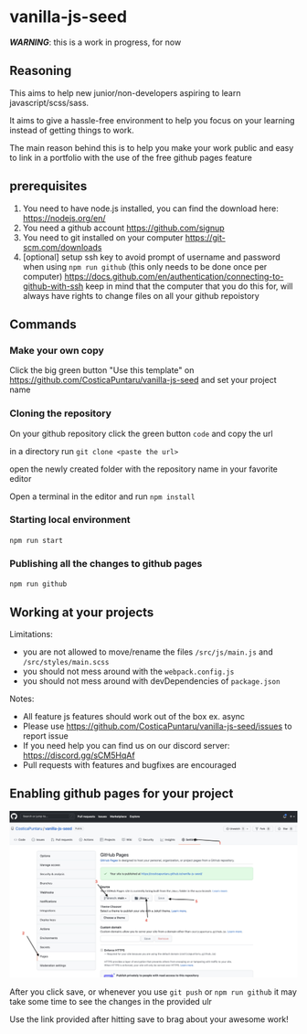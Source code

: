 # vanilla-js-seed
***WARNING***: this is a work in progress, for now

## Reasoning
This aims to help new junior/non-developers aspiring to learn javascript/scss/sass.

It aims to give a hassle-free environment to help you focus on your learning instead of getting things to work.

The main reason behind this is to help you make your work public and easy to link in a portfolio with the use of the free github pages feature 


## prerequisites 
1. You need to have node.js installed, you can find the download here: https://nodejs.org/en/
2. You need a github account https://github.com/signup
3. You need to git installed on your computer https://git-scm.com/downloads
4. [optional] setup ssh key to avoid prompt of username and password when using `npm run github` (this only needs to be done once per computer) https://docs.github.com/en/authentication/connecting-to-github-with-ssh keep in mind that the computer that you do this for, will always have rights to change files on all your github repoistory


## Commands

### Make your own copy
Click the big green button "Use this template" on https://github.com/CosticaPuntaru/vanilla-js-seed and set your project name

### Cloning the repository
On your github repository click the green button `code` and copy the url

in a directory run `git clone <paste the url>`

open the newly created folder with the repository name in your favorite editor 

Open a terminal in the editor and run `npm install`


### Starting local environment
`npm run start`

### Publishing all the changes to github pages
`npm run github`

## Working at your projects
Limitations:
* you are not allowed to move/rename the files `/src/js/main.js` and `/src/styles/main.scss`
* you should not mess around with the `webpack.config.js`
* you should not mess around with devDependencies of `package.json`

Notes:
* All feature js features should work out of the box ex. async 
* Please use https://github.com/CosticaPuntaru/vanilla-js-seed/issues to report issue
* If you need help you can find us on our discord server: https://discord.gg/sCM5HqAf
* Pull requests with features and bugfixes are encouraged 



## Enabling github pages for your project
![alt text](./enable-page.jpg)

After you click save, or whenever you use `git push` or `npm run github` 
it may take some time to see the changes in the provided ulr

Use the link provided after hitting save to brag about your awesome work!

